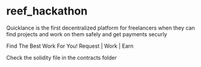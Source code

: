 # reef_hackathon

Quicklance is the first decentralized platform for freelancers when they can find projects
and work on them safely and get payments securly

Find The Best Work For You!
Request | Work | Earn

Check the solidity file in the contracts folder 

